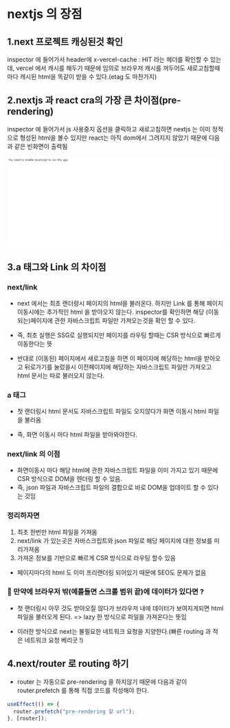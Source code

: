 # nextjs 의 장점

## 1.next 프로젝트 캐싱된것 확인

inspector 에 들어가서 header에 x-vercel-cache : HIT 라는 헤더를 확인할 수 있는데, vercel 에서 캐시를 해두기 때문에 임의로 브라우저 캐시를 꺼두어도 새로고침할때마다 캐시된 html을 똑같이 받을 수 있다.(etag 도 마찬가지)

## 2.nextjs 과 react cra의 가장 큰 차이점(pre-rendering)

inspector 에 들어가서 js 사용중지 옵션을 클릭하고 새로고침하면 nextjs 는 이미 정적으로 형성된 html을 볼수 있지만 react는 아직 dom에서 그려지지 않았기 때문에 다음과 같은 빈화면이 출력됨

![00146](./img/00146.png)

## 3.a 태그와 Link 의 차이점

### next/link

- next 에서는 최초 랜더랑시 페이지의 html을 불러온다. 하지만 Link 를 통해 페이지 이동시에는 추가적인 html 을 받아오지 않는다. inspector를 확인하면 해당 (이동되는)페이지에 관한 자바스크립트 파일만 가져오는것을 확인 할 수 있다.

- 즉, 최초 실행은 SSG로 실행되지만 페이지를 라우팅 할때는 CSR 방식으로 빠르게 이동한다는 뜻

- 반대로 (이동된) 페이지에서 새로고침을 하면 이 페이지에 해당하는 html을 받아오고 뒤로가기를 눌렀을시 이전페이지에 해당하는 자바스크립트 파일만 가져오고 html 문서는 따로 불러오지 않는다.

### a 태그

- 첫 랜더링시 html 문서도 자바스크립트 파일도 오지않다가 화면 이동시 html 파일을 불러옴

- 즉, 화면 이동시 마다 html 파일을 받아와야한다.

### next/link 의 이점

- 화면이동시 마다 해당 html에 관한 자바스크립트 파일을 이미 가지고 있기 때문에 CSR 방식으로 DOM을 렌더링 할 수 있음.
- 즉, json 파일과 자바스크립트 파일의 결합으로 바로 DOM을 업데이트 할 수 있다는 것임

### 정리하자면

1. 최초 한번만 html 파일을 가져옴
2. next/link 가 있는곳은 자바스크립트와 json 파일로 해당 페이지에 대한 정보를 미리가져옴
3. 가져온 정보를 기반으로 빠르게 CSR 방식으로 라우팅 할수 있음

- 페이지마다의 html 도 이미 프리랜더링 되어있기 때문에 SEO도 문제가 없음

### 🚩 만약에 브라우저 밖(예를들면 스크롤 범위 끝)에 데이터가 있다면 ?

- 첫 랜더링시 아무 것도 받아오질 않다가 브라우저 내에 데이터가 보여지게되면 html 파일을 불러오게 된다. => lazy 한 방식으로 파일을 가져온다는 뜻임

- 이러한 방식으로 next는 불필요한 네트워크 요청을 지양한다.(빠른 routing 과 적은 네트워크 요청 베리굿 !)

## 4.next/router 로 routing 하기

- router 는 자동으로 pre-rendering 을 하지않기 때문에 다음과 같이 router.prefetch 를 통해 직접 코드를 작성해야 한다.

```jsx
useEffect(() => {
  router.prefetch("pre-rendering 할 url");
}, [router]);
```
